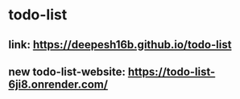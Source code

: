 # todo-list

## link: https://deepesh16b.github.io/todo-list

## new todo-list-website: https://todo-list-6ji8.onrender.com/
